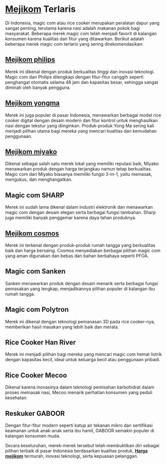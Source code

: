 # <a href="https://mejikom.com" title="Mejikom">Mejikom</a> Terlaris
Di Indonesia, magic com atau rice cooker merupakan peralatan dapur yang sangat penting, terutama karena nasi adalah makanan pokok bagi masyarakat. Beberapa merek magic com telah menjadi favorit di kalangan konsumen karena kualitas dan fitur yang ditawarkan. Berikut adalah beberapa merek magic com terlaris yang sering direkomendasikan:

## <a href="https://mejikom.com/philips" title="Mejikom philips">Mejikom philips</a>
Merek ini dikenal dengan produk berkualitas tinggi dan inovasi teknologi. Magic com dari Philips dilengkapi dengan fitur-fitur canggih seperti penghangat otomatis selama 48 jam dan kapasitas besar, sehingga sangat diminati oleh banyak pengguna.

## <a href="https://mejikom.com/yongma" title="Mejikom yongma">Mejikom yongma</a>
Merek ini juga populer di pasar Indonesia, menawarkan berbagai model rice cooker digital dengan desain modern dan fitur kontrol untuk menghasilkan nasi dengan tekstur yang diinginkan. Produk-produk Yong Ma sering kali menjadi pilihan utama bagi mereka yang mencari kualitas dan kemudahan penggunaan.

## <a href="https://mejikom.com/miyako" title="Mejikom miyako">Mejikom miyako</a>
Dikenal sebagai salah satu merek lokal yang memiliki reputasi baik, Miyako menawarkan produk dengan harga terjangkau namun tetap berkualitas. Magic com dari Miyako biasanya memiliki fungsi 3-in-1, yaitu memasak, mengukus, dan menghangatkan.

## Magic com SHARP
Merek ini sudah lama dikenal dalam industri elektronik dan menawarkan magic com dengan desain elegan serta berbagai fungsi tambahan. Sharp juga memiliki banyak penggemar karena daya tahan produknya.

## <a href="https://mejikom.com/cosmos" title="Mejikom cosmos">Mejikom cosmos</a>
Merek ini terkenal dengan produk-produk rumah tangga yang berkualitas baik dan harga bersaing. Cosmos menyediakan berbagai pilihan magic com yang aman digunakan dan bebas dari bahan berbahaya seperti PFOA.

## Magic com Sanken
Sanken menawarkan produk dengan desain menarik serta berbagai fungsi pemasakan yang lengkap, menjadikannya pilihan populer di kalangan ibu rumah tangga.

## Magic com Polytron
Merek ini dikenal dengan teknologi pemanasan 3D pada rice cooker-nya, memberikan hasil masakan yang lebih baik dan merata.

## Rice Cooker Han River
Merek ini menjadi pilihan bagi mereka yang mencari magic com hemat listrik dengan kapasitas kecil, ideal untuk keluarga kecil atau penggunaan pribadi.

## Rice Cooker Mecoo
Dikenal karena inovasinya dalam teknologi pemisahan karbohidrat dalam proses memasak nasi, Mecoo menarik perhatian konsumen yang peduli kesehatan.

## Reskuker GABOOR
Dengan fitur-fitur modern seperti katup air tekanan mikro dan sertifikasi keamanan untuk anak-anak serta ibu hamil, GABOOR semakin populer di kalangan konsumen muda.

Secara keseluruhan, merek-merek tersebut telah membuktikan diri sebagai pilihan terbaik di pasar Indonesia berdasarkan kualitas produk, <strong><a href="https://mejikom.com/harga" title="Harga mejikom">Harga mejikom</a></strong> termurah, inovasi teknologi, serta kepuasan pelanggan.
